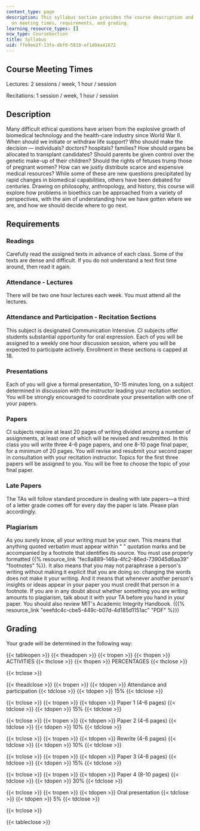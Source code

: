 ```yaml
---
content_type: page
description: This syllabus section provides the course description and information
  on meeting times, requirements, and grading.
learning_resource_types: []
ocw_type: CourseSection
title: Syllabus
uid: ffe9ee2f-13fe-dbf0-5810-ef1d04a41672
---
```


Course Meeting Times
--------------------

Lectures: 2 sessions / week, 1 hour / session

Recitations: 1 session / week, 1 hour / session

Description
-----------

Many difficult ethical questions have arisen from the explosive growth of biomedical technology and the health-care industry since World War II. When should we initiate or withdraw life support? Who should make the decision — individuals? doctors? hospitals? families? How should organs be allocated to transplant candidates? Should parents be given control over the genetic make-up of their children? Should the rights of fetuses trump those of pregnant women? How can we justly distribute scarce and expensive medical resources? While some of these are new questions precipitated by rapid changes in biomedical capabilities, others have been debated for centuries. Drawing on philosophy, anthropology, and history, this course will explore how problems in bioethics can be approached from a variety of perspectives, with the aim of understanding how we have gotten where we are, and how we should decide where to go next.

Requirements
------------

### Readings

Carefully read the assigned texts in advance of each class. Some of the texts are dense and difficult. If you do not understand a text first time around, then read it again.

### Attendance - Lectures

There will be two one hour lectures each week. You must attend all the lectures.

### Attendance and Participation - Recitation Sections

This subject is designated Communication Intensive. CI subjects offer students substantial opportunity for oral expression. Each of you will be assigned to a weekly one hour discussion session, where you will be expected to participate actively. Enrollment in these sections is capped at 18.

### Presentations

Each of you will give a formal presentation, 10-15 minutes long, on a subject determined in discussion with the instructor leading your recitation section. You will be strongly encouraged to coordinate your presentation with one of your papers.

### Papers

CI subjects require at least 20 pages of writing divided among a number of assignments, at least one of which will be revised and resubmitted. In this class you will write three 4-6 page papers, and one 8-10 page final paper, for a minimum of 20 pages. You will revise and resubmit your second paper in consultation with your recitation instructor. Topics for the first three papers will be assigned to you. You will be free to choose the topic of your final paper.

### Late Papers

The TAs will follow standard procedure in dealing with late papers—a third of a letter grade comes off for every day the paper is late. Please plan accordingly.

### Plagiarism

As you surely know, all your writing must be your own. This means that anything quoted verbatim must appear within " " quotation marks and be accompanied by a footnote that identifies its source. You must use properly formatted {{% resource_link "fec8a889-146a-4fc2-86ed-739045d6aa39" "footnotes" %}}. It also means that you may not paraphrase a person's writing without making it explicit that you are doing so: changing the words does not make it your writing. And it means that whenever another person's insights or ideas appear in your paper you must credit that person in a footnote. If you are in any doubt about whether something you are writing amounts to plagiarism, talk about it with your TA before you hand in your paper. You should also review MIT's Academic Integrity Handbook. ({{% resource_link "eeefdc4c-cbe5-449c-b07d-4d185d1151ac" "PDF" %}})

Grading
-------

Your grade will be determined in the following way:

{{< tableopen >}}
{{< theadopen >}}
{{< tropen >}}
{{< thopen >}}
ACTIVITIES
{{< thclose >}}
{{< thopen >}}
PERCENTAGES
{{< thclose >}}

{{< trclose >}}

{{< theadclose >}}
{{< tropen >}}
{{< tdopen >}}
Attendance and participation
{{< tdclose >}}
{{< tdopen >}}
15%
{{< tdclose >}}

{{< trclose >}}
{{< tropen >}}
{{< tdopen >}}
Paper 1 (4-6 pages)
{{< tdclose >}}
{{< tdopen >}}
15%
{{< tdclose >}}

{{< trclose >}}
{{< tropen >}}
{{< tdopen >}}
Paper 2 (4-6 pages)
{{< tdclose >}}
{{< tdopen >}}
10%
{{< tdclose >}}

{{< trclose >}}
{{< tropen >}}
{{< tdopen >}}
Rewrite (4-6 pages)
{{< tdclose >}}
{{< tdopen >}}
10%
{{< tdclose >}}

{{< trclose >}}
{{< tropen >}}
{{< tdopen >}}
Paper 3 (4-6 pages)
{{< tdclose >}}
{{< tdopen >}}
15%
{{< tdclose >}}

{{< trclose >}}
{{< tropen >}}
{{< tdopen >}}
Paper 4 (8-10 pages)
{{< tdclose >}}
{{< tdopen >}}
30%
{{< tdclose >}}

{{< trclose >}}
{{< tropen >}}
{{< tdopen >}}
Oral presentation
{{< tdclose >}}
{{< tdopen >}}
5%
{{< tdclose >}}

{{< trclose >}}

{{< tableclose >}}